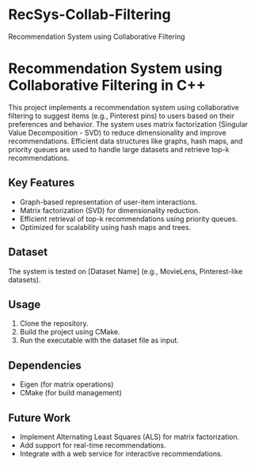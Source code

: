 # RecSys-Collab-Filtering
Recommendation System using Collaborative Filtering

# Recommendation System using Collaborative Filtering in C++

This project implements a recommendation system using collaborative filtering to suggest items (e.g., Pinterest pins) to users based on their preferences and behavior. The system uses matrix factorization (Singular Value Decomposition - SVD) to reduce dimensionality and improve recommendations. Efficient data structures like graphs, hash maps, and priority queues are used to handle large datasets and retrieve top-k recommendations.

## Key Features
- Graph-based representation of user-item interactions.
- Matrix factorization (SVD) for dimensionality reduction.
- Efficient retrieval of top-k recommendations using priority queues.
- Optimized for scalability using hash maps and trees.

## Dataset
The system is tested on [Dataset Name] (e.g., MovieLens, Pinterest-like datasets).

## Usage
1. Clone the repository.
2. Build the project using CMake.
3. Run the executable with the dataset file as input.

## Dependencies
- Eigen (for matrix operations)
- CMake (for build management)

## Future Work
- Implement Alternating Least Squares (ALS) for matrix factorization.
- Add support for real-time recommendations.
- Integrate with a web service for interactive recommendations.